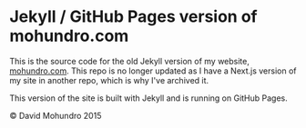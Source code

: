 # Jekyll / GitHub Pages version of mohundro.com

This is the source code for the old Jekyll version of my website, [mohundro.com](https://mohundro.com). This repo is no longer updated as I have a Next.js version of my site in another repo, which is why I've archived it.

This version of the site is built with Jekyll and is running on GitHub Pages.

&copy; David Mohundro 2015
